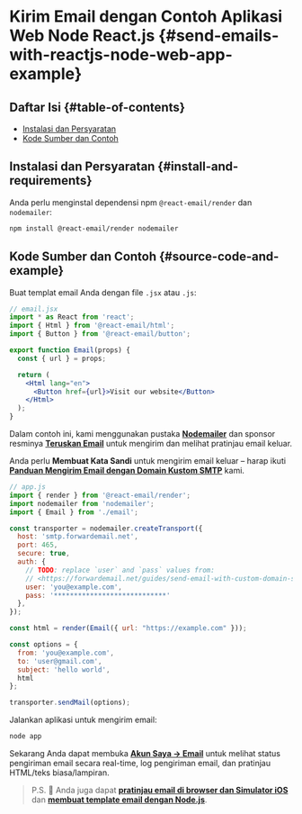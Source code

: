 # Kirim Email dengan Contoh Aplikasi Web Node React.js {#send-emails-with-reactjs-node-web-app-example}

## Daftar Isi {#table-of-contents}

* [Instalasi dan Persyaratan](#install-and-requirements)
* [Kode Sumber dan Contoh](#source-code-and-example)

## Instalasi dan Persyaratan {#install-and-requirements}

Anda perlu menginstal dependensi npm `@react-email/render` dan `nodemailer`:

```sh
npm install @react-email/render nodemailer
```

## Kode Sumber dan Contoh {#source-code-and-example}

Buat templat email Anda dengan file `.jsx` atau `.js`:

```jsx
// email.jsx
import * as React from 'react';
import { Html } from '@react-email/html';
import { Button } from '@react-email/button';

export function Email(props) {
  const { url } = props;

  return (
    <Html lang="en">
      <Button href={url}>Visit our website</Button>
    </Html>
  );
}
```

Dalam contoh ini, kami menggunakan pustaka **[Nodemailer](https://github.com/nodemailer/nodemailer)** dan sponsor resminya **[Teruskan Email](https://forwardemail.net)** untuk mengirim dan melihat pratinjau email keluar.

Anda perlu <strong class="text-success"><i class="fa fa-key"></i> Membuat Kata Sandi</strong> untuk mengirim email keluar – harap ikuti **[Panduan Mengirim Email dengan Domain Kustom SMTP](/guides/send-email-with-custom-domain-smtp)** kami.

<!-- https://github.com/nodemailer/nodemailer-web/pull/22 -->

```js
// app.js
import { render } from '@react-email/render';
import nodemailer from 'nodemailer';
import { Email } from './email';

const transporter = nodemailer.createTransport({
  host: 'smtp.forwardemail.net',
  port: 465,
  secure: true,
  auth: {
    // TODO: replace `user` and `pass` values from:
    // <https://forwardemail.net/guides/send-email-with-custom-domain-smtp>
    user: 'you@example.com',
    pass: '****************************'
  },
});

const html = render(Email({ url: "https://example.com" }));

const options = {
  from: 'you@example.com',
  to: 'user@gmail.com',
  subject: 'hello world',
  html
};

transporter.sendMail(options);
```

Jalankan aplikasi untuk mengirim email:

```sh
node app
```

Sekarang Anda dapat membuka **[Akun Saya → Email](/my-account/emails)** untuk melihat status pengiriman email secara real-time, log pengiriman email, dan pratinjau HTML/teks biasa/lampiran.

> P.S. :tada: Anda juga dapat **[pratinjau email di browser dan Simulator iOS](/docs/test-preview-email-rendering-browsers-ios-simulator)** dan **[membuat template email dengan Node.js](/docs/send-emails-with-node-js-javascript)**.